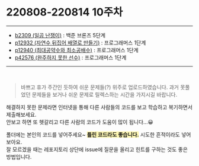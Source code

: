 # 220808-220814 10주차
---
* [b2309 (일곱 난쟁이)](https://www.acmicpc.net/problem/2309) : 백준 브론즈 5단계
* [p12932 (자연수 뒤집어 배열로 만들기)](https://school.programmers.co.kr/learn/courses/30/lessons/12932) : 프로그래머스 1단계
* [p12940 (최대공약수와 최소공배수)](https://school.programmers.co.kr/learn/courses/30/lessons/12940) : 프로그래머스 1단계
* [p42576 (완주하지 못한 선수)](https://school.programmers.co.kr/learn/courses/30/lessons/42576) : 프로그래머스 1단계
---  
<br>

  > 바쁘고 휴가 주간인 듯하여 쉬운 문제들(?) 위주로 업로드하였습니다. 과거 못풀었던 문제들을 보거나 쉬운 문제로 릴렉스하는 시간을 가지시길 바랍니다.  
  
  해결하지 못한 문제라면 인터넷을 통해 다른 사람들의 코드를 보고 학습하고 복기하면서 제출해보세요.  
   안보고 하면 또 헷갈리고 다른 사람의 코드가 도움이 많이 됩니다...😀   
     
   폴더에는 본인의 코드를 넣어주세요~ <span style='background-color:#fff5b1'>__틀린 코드라도 좋습니다.__</span> 시도한 흔적이라도 넣어보아요.  
   잘 모르겠을 때는 레포지토리 상단에 issue에 질문을 올리고 힌트를 구하는 것도 좋은 방법입니다.

<br>
